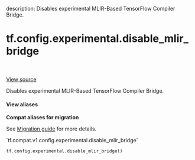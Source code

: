 description: Disables experimental MLIR-Based TensorFlow Compiler Bridge.

<div itemscope itemtype="http://developers.google.com/ReferenceObject">
<meta itemprop="name" content="tf.config.experimental.disable_mlir_bridge" />
<meta itemprop="path" content="Stable" />
</div>

# tf.config.experimental.disable_mlir_bridge

<!-- Insert buttons and diff -->

<table class="tfo-notebook-buttons tfo-api nocontent" align="left">

</table>

<a target="_blank" class="external" href="/code/stable/tensorflow/python/framework/config.py">View source</a>



Disables experimental MLIR-Based TensorFlow Compiler Bridge.

<section class="expandable">
  <h4 class="showalways">View aliases</h4>
  <p>
<b>Compat aliases for migration</b>
<p>See
<a href="https://www.tensorflow.org/guide/migrate">Migration guide</a> for
more details.</p>
<p>`tf.compat.v1.config.experimental.disable_mlir_bridge`</p>
</p>
</section>

<pre class="devsite-click-to-copy prettyprint lang-py tfo-signature-link">
<code>tf.config.experimental.disable_mlir_bridge()
</code></pre>



<!-- Placeholder for "Used in" -->
